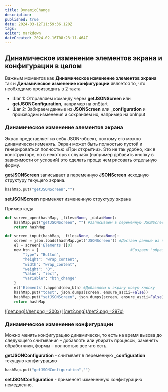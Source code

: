 ```yaml
---
title: DynamicChange
description: 
published: true
date: 2024-03-12T11:59:36.120Z
tags: 
editor: markdown
dateCreated: 2024-02-16T08:23:11.464Z
---
```


## Динамическое изменение элементов экрана и конфигурации в целом
Важным моментов как **Динамическое изменение элементов экрана** так и **Динамическое изменение конфигурации** является то, что необходимо производить в 2 такта
- Шаг 1: Отправляем команду через  **getJSONScreen** или **getJSONConfiguration**, например на onStart
- Шаг 2: Забираем данные из **JSONScreen** или **_configuration** и производим изменения и сохраняем их, например на onInput
### Динамическое изменение элементов экрана
Экран представляет из себя JSON-объект, поэтому его можно динамически изменять. Экран может быть полностью пустой и генерироваться полностью «При открытии». Это не так удобно, как в конструкторе, но в некоторых случаях (например добавить кнопку в зависимости от условий) это сделать проще чем рисовать отдельную форму.

**getJSONScreen** записывает в переменную **JSONScreen** исходную структуру текущего экрана. 
```Python
hashMap.put("getJSONScreen","")
```
**setJSONScreen** применяет измененную структуру экрана

Пример кода
```Python
def screen_open(hashMap, _files=None, _data=None):
    hashMap.put("getJSONScreen", "") #Записываем в переменную JSONScreen текущий экран
    return hashMap

def screen_input(hashMap, _files=None, _data=None):
    screen = json.loads(hashMap.get('JSONScreen')) #Достаем данные из переменной JSONScreen
    el = screen['Elements'][0] 
    new_btn = {											#Создаем "образ" новой кнопки
        "type": "Button",
        "height": "wrap_content",
        "width": "wrap_content",
        "weight": "0",
        "Value": "тест",
        "Variable": "btn_change"
    }
    el['Elements'].append(new_btn) #Добавляем к экрану новую кнопку
    hashMap.put("toast", json.dumps(screen, ensure_ascii=False))
    hashMap.put("setJSONScreen", json.dumps(screen, ensure_ascii=False)) #Присваиваем к экрану новый вид
    return hashMap
```
[![лет.png](/лет.png =300x)](/лет.png)   [![лет2.png](/лет2.png =297x)](/лет2.png)


### Динамическое изменение конфигурации
Можно менять конфигурацию динамически, то есть на время вызова до следующего считывания – добавлять или убирать процессы, заменять обработчики, формы – полностью все что есть.

**getJSONConfiguration** - считывает в переменную **_configuration** текущую конфигурацию 
```Python
hashMap.put("getJSONConfiguration","")
```
**setJSONConfiguration** - применяет измененную конфигурацию немедленно.
